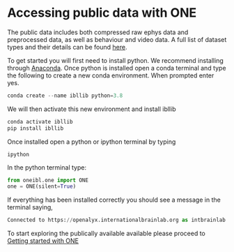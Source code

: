 # Accessing public data with ONE

The public data includes both compressed raw ephys data and preprocessed data, as well as behaviour
and video data.  A full list of dataset types and their details can be found 
[here](https://docs.google.com/document/d/1OqIqqakPakHXRAwceYLwFY9gOrm8_P62XIfCTnHwstg/edit).

To get started you will first need to install python. We recommend installing through 
[Anaconda](https://www.anaconda.com/products/individual#download-section). Once python is installed
open a conda terminal and type the following to create a new conda environment. 
When prompted enter yes.
```python
conda create --name ibllib python=3.8 
```

We will then activate this new environment and install ibllib
```python
conda activate ibllib
pip install ibllib
```

Once installed open a python or ipython terminal by typing
```
ipython
```

In the python terminal type:

```python
from oneibl.one import ONE
one = ONE(silent=True)
```

If everything has been installed correctly you should see a message in the terminal saying,
```python
Connected to https://openalyx.internationalbrainlab.org as intbrainlab
```

To start exploring the publically available available please proceed to 
[Getting started with ONE](../notebooks/public_one/public_one.ipynb)
